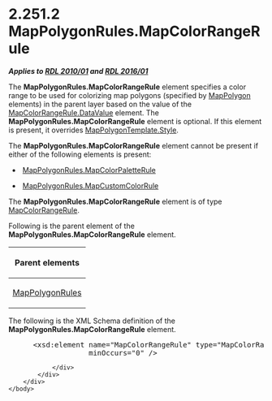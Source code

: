 <html dir="LTR" xmlns:mshelp="http://msdn.microsoft.com/mshelp" xmlns:ddue="http://ddue.schemas.microsoft.com/authoring/2003/5" xmlns:xlink="http://www.w3.org/1999/xlink" xmlns:tool="http://www.microsoft.com/tooltip">
    <head>
        <meta http-equiv="Content-Type" content="text/html; CHARSET=utf-8"></meta>
        <meta name="save" content="history"></meta>
        <title>2.251.2 MapPolygonRules.MapColorRangeRule</title>
        <xml>
            <mshelp:toctitle title="2.251.2 MapPolygonRules.MapColorRangeRule"></mshelp:toctitle>
            <mshelp:rltitle title="[MS-RDL]: MapPolygonRules.MapColorRangeRule"></mshelp:rltitle>
            <mshelp:keyword index="A" term="8823ebf2-b026-490e-b9b3-6ae8b6bacd6f"></mshelp:keyword>
            <mshelp:attr name="DCSext.ContentType" value="open specification"></mshelp:attr>
            <mshelp:attr name="AssetID" value="8823ebf2-b026-490e-b9b3-6ae8b6bacd6f"></mshelp:attr>
            <mshelp:attr name="TopicType" value="kbRef"></mshelp:attr>
            <mshelp:attr name="DCSext.Title" value="[MS-RDL]: MapPolygonRules.MapColorRangeRule" />
        </xml>
    </head>
    <body>
        <div id="header">
            <h1 class="heading">2.251.2 MapPolygonRules.MapColorRangeRule</h1>
        </div>
        <div id="mainSection">
            <div id="mainBody">
                <div id="allHistory" class="saveHistory"></div>
                <div id="sectionSection0" class="section" name="collapseableSection">
                    

<p><b><i>Applies to </i></b><a href="3428e690-a348-4ec7-8a6a-8efb42d2cdee.htm"><b><i>RDL 2010/01</i></b></a><b><i>
and </i></b><a href="52ce3983-2bfc-4e72-9359-42aaf5fe4509.htm"><b><i>RDL 2016/01</i></b></a></p>

<p>The <b>MapPolygonRules.MapColorRangeRule</b> element
specifies a color range to be used for colorizing map polygons (specified by <a href="3ee27e43-26a2-4f27-9a31-d97e374d8633.htm">MapPolygon</a> elements) in
the parent layer based on the value of the <a href="8812f9fc-af59-4901-97c5-243fb4032540.htm">MapColorRangeRule.DataValue</a>
element. The <b>MapPolygonRules.MapColorRangeRule</b> element is optional. If
this element is present, it overrides <a href="ecbe4746-adb7-4065-9e79-d0aa5e68f9e0.htm">MapPolygonTemplate.Style</a>. </p>

<p>The <b>MapPolygonRules.MapColorRangeRule</b> element cannot
be present if either of the following elements is present:</p>

<ul><li><p><span><span> 
</span></span> <a href="ba673c97-f032-43e1-8098-94dea428bf78.htm">MapPolygonRules.MapColorPaletteRule</a></p>

</li><li><p><span><span> 
</span></span> <a href="eae48e46-4994-40f8-81bc-6f968df74336.htm">MapPolygonRules.MapCustomColorRule</a></p>

</li></ul><p>The <b>MapPolygonRules.MapColorRangeRule</b> element is of
type <a href="1c6ca85d-f3d6-403c-9232-7d0183108a92.htm">MapColorRangeRule</a>.</p>

<p>Following is the parent element of the <b>MapPolygonRules.MapColorRangeRule</b>
element.</p>

<table>
 <thead>
  <tr>
   <th>
   <p>Parent elements</p>
   </th>
  </tr>
 </thead>
 <tr>
  <td>
  <p><a href="77b58882-2976-42cd-9e7a-aca2c6ee0139.htm">MapPolygonRules</a></p>
  </td>
 </tr>
</table>

<p>The following is the XML Schema definition of the <b>MapPolygonRules.MapColorRangeRule</b>
element.           </p>

<dl>
<dd>
<div><pre> &lt;xsd:element name=&quot;MapColorRangeRule&quot; type=&quot;MapColorRangeRuleType&quot; 
              minOccurs=&quot;0&quot; /&gt;
</pre></div>
</dd></dl>


                </div>
            </div>
        </div>
    </body>
</html>